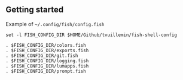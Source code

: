 ## Getting started

Example of `~/.config/fish/config.fish`

```fish
set -l FISH_CONFIG_DIR $HOME/Github/tvuillemin/fish-shell-config

. $FISH_CONFIG_DIR/colors.fish
. $FISH_CONFIG_DIR/exports.fish
. $FISH_CONFIG_DIR/git.fish
. $FISH_CONFIG_DIR/logging.fish
. $FISH_CONFIG_DIR/lumapps.fish
. $FISH_CONFIG_DIR/prompt.fish
```
